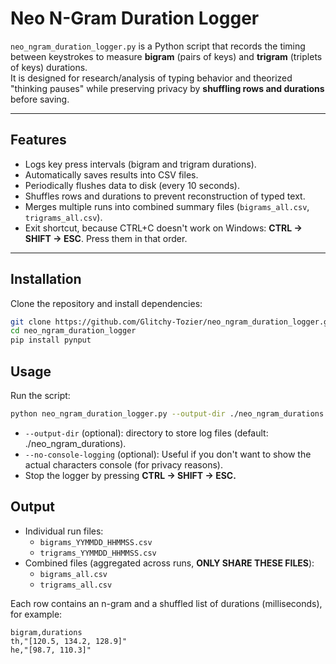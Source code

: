 # Neo N-Gram Duration Logger

`neo_ngram_duration_logger.py` is a Python script that records the timing between keystrokes to measure **bigram** (pairs of keys) and **trigram** (triplets of keys) durations.  
It is designed for research/analysis of typing behavior and theorized "thinking pauses" while preserving privacy by **shuffling rows and durations** before saving.

---

## Features
- Logs key press intervals (bigram and trigram durations).
- Automatically saves results into CSV files.
- Periodically flushes data to disk (every 10 seconds).
- Shuffles rows and durations to prevent reconstruction of typed text.
- Merges multiple runs into combined summary files (`bigrams_all.csv`, `trigrams_all.csv`).
- Exit shortcut, because CTRL+C doesn't work on Windows: **CTRL → SHIFT → ESC**. Press them in that order.

---

## Installation
Clone the repository and install dependencies:

```bash
git clone https://github.com/Glitchy-Tozier/neo_ngram_duration_logger.git
cd neo_ngram_duration_logger
pip install pynput
```

## Usage

Run the script:

```bash
python neo_ngram_duration_logger.py --output-dir ./neo_ngram_durations
```

- `--output-dir` (optional): directory to store log files (default: ./neo_ngram_durations).
- `--no-console-logging` (optional): Useful if you don't want to show the actual characters console (for privacy reasons).
- Stop the logger by pressing **CTRL → SHIFT → ESC.**

## Output

- Individual run files:
  - `bigrams_YYMMDD_HHMMSS.csv`
  - `trigrams_YYMMDD_HHMMSS.csv`
- Combined files (aggregated across runs, **ONLY SHARE THESE FILES**):
  - `bigrams_all.csv`
  - `trigrams_all.csv`

Each row contains an n-gram and a shuffled list of durations (milliseconds), for example:

```csv
bigram,durations
th,"[120.5, 134.2, 128.9]"
he,"[98.7, 110.3]"
```
